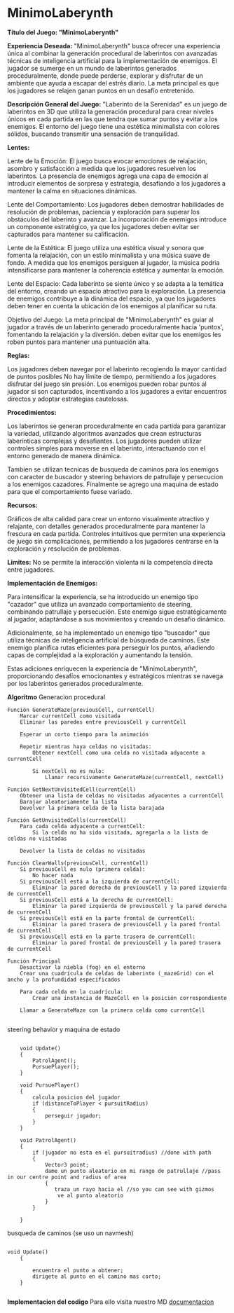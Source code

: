 # MinimoLaberynth
 **Título del Juego: "MinimoLaberynth"**

**Experiencia Deseada:**
"MinimoLaberynth" busca ofrecer una experiencia única al combinar la generación procedural de laberintos con avanzadas técnicas de inteligencia artificial para la implementación de enemigos. El jugador se sumerge en un mundo de laberintos generados proceduralmente, donde puede perderse, explorar y disfrutar de un ambiente que ayuda a escapar del estrés diario. La meta principal es que los jugadores se relajen ganan puntos en un desafío entretenido.

**Descripción General del Juego:**
"Laberinto de la Serenidad" es un juego de laberintos en 3D que utiliza la generación procedural para crear niveles únicos en cada partida en las que tendra que sumar puntos y evitar a los enemigos. El entorno del juego tiene una estética minimalista con colores sólidos, buscando transmitir una sensación de tranquilidad.

**Lentes:**

Lente de la Emoción: El juego busca evocar emociones de relajación, asombro y satisfacción a medida que los jugadores resuelven los laberintos. La presencia de enemigos agrega una capa de emoción al introducir elementos de sorpresa y estrategia, desafiando a los jugadores a mantener la calma en situaciones dinámicas.

Lente del Comportamiento: Los jugadores deben demostrar habilidades de resolución de problemas, paciencia y exploración para superar los obstáculos del laberinto y avanzar. La incorporación de enemigos introduce un componente estratégico, ya que los jugadores deben evitar ser capturados para mantener su calificación.

Lente de la Estética: El juego utiliza una estética visual y sonora que fomenta la relajación, con un estilo minimalista y una música suave de fondo. A medida que los enemigos persiguen al jugador, la música podria intensificarse para mantener la coherencia estética y aumentar la emoción.

Lente del Espacio: Cada laberinto se siente único y se adapta a la temática del entorno, creando un espacio atractivo para la exploración. La presencia de enemigos contribuye a la dinámica del espacio, ya que los jugadores deben tener en cuenta la ubicación de los enemigos al planificar su ruta.

Objetivo del Juego: La meta principal de "MinimoLaberynth" es guiar al jugador a través de un laberinto generado proceduralmente hacia 'puntos', fomentando la relajación y la diversión. deben evitar que los enemigos les roben puntos para mantener una puntuación alta.

**Reglas:**

Los jugadores deben navegar por el laberinto recogiendo la mayor cantidad de puntos posibles
No hay límite de tiempo, permitiendo a los jugadores disfrutar del juego sin presión.
Los enemigos pueden robar puntos al jugador si son capturados, incentivando a los jugadores a evitar encuentros directos y adoptar estrategias cautelosas.

**Procedimientos:**

Los laberintos se generan proceduralmente en cada partida para garantizar la variedad, utilizando algoritmos avanzados que crean estructuras laberínticas complejas y desafiantes.
Los jugadores pueden utilizar controles simples para moverse en el laberinto, interactuando con el entorno generado de manera dinámica.

Tambien se utilizan tecnicas de busqueda de caminos para los enemigos con caracter de buscador y steering behaviors de patrullaje y persecucion a los enemigos cazadores.
Finalmente se agrego una maquina de estado para que el comportamiento fuese variado.

**Recursos:**

Gráficos de alta calidad para crear un entorno visualmente atractivo y relajante, con detalles generados proceduralmente para mantener la frescura en cada partida.
Controles intuitivos que permiten una experiencia de juego sin complicaciones, permitiendo a los jugadores centrarse en la exploración y resolución de problemas.

**Límites:**
No se permite la interacción violenta ni la competencia directa entre jugadores.

**Implementación de Enemigos:**

Para intensificar la experiencia, se ha introducido un enemigo tipo "cazador" que utiliza un avanzado comportamiento de steering, combinando patrullaje y persecución. Este enemigo sigue estratégicamente al jugador, adaptándose a sus movimientos y creando un desafío dinámico.

Adicionalmente, se ha implementado un enemigo tipo "buscador" que utiliza técnicas de inteligencia artificial de búsqueda de caminos. Este enemigo planifica rutas eficientes para perseguir los puntos, añadiendo capas de complejidad a la exploración y aumentando la tensión.

Estas adiciones enriquecen la experiencia de "MinimoLaberynth", proporcionando desafíos emocionantes y estratégicos mientras se navega por los laberintos generados proceduralmente.

**Algoritmo**
Generacion procedural
```
Función GenerateMaze(previousCell, currentCell)
    Marcar currentCell como visitada
    Eliminar las paredes entre previousCell y currentCell

    Esperar un corto tiempo para la animación

    Repetir mientras haya celdas no visitadas:
        Obtener nextCell como una celda no visitada adyacente a currentCell

        Si nextCell no es nulo:
            Llamar recursivamente GenerateMaze(currentCell, nextCell)

Función GetNextUnvisitedCell(currentCell)
    Obtener una lista de celdas no visitadas adyacentes a currentCell
    Barajar aleatoriamente la lista
    Devolver la primera celda de la lista barajada

Función GetUnvisitedCells(currentCell)
    Para cada celda adyacente a currentCell:
        Si la celda no ha sido visitada, agregarla a la lista de celdas no visitadas

    Devolver la lista de celdas no visitadas

Función ClearWalls(previousCell, currentCell)
    Si previousCell es nulo (primera celda):
        No hacer nada
    Si previousCell está a la izquierda de currentCell:
        Eliminar la pared derecha de previousCell y la pared izquierda de currentCell
    Si previousCell está a la derecha de currentCell:
        Eliminar la pared izquierda de previousCell y la pared derecha de currentCell
    Si previousCell está en la parte frontal de currentCell:
        Eliminar la pared trasera de previousCell y la pared frontal de currentCell
    Si previousCell está en la parte trasera de currentCell:
        Eliminar la pared frontal de previousCell y la pared trasera de currentCell

Función Principal
    Desactivar la niebla (fog) en el entorno
    Crear una cuadrícula de celdas de laberinto (_mazeGrid) con el ancho y la profundidad especificados

    Para cada celda en la cuadrícula:
        Crear una instancia de MazeCell en la posición correspondiente

    Llamar a GenerateMaze con la primera celda como currentCell


```

steering behavior y maquina de estado

```

    void Update()
    {
        PatrolAgent();
        PursuePlayer();
    }

    void PursuePlayer()
    {
        calcula posicion del jugador
        if (distanceToPlayer < pursuitRadius)
        {
            perseguir jugador;
        }
    }

    void PatrolAgent()
    {
        if (jugador no esta en el pursuitradius) //done with path
        {
            Vector3 point;
            dame un punto aleatorio en mi rango de patrullaje //pass in our centre point and radius of area
            {
               traza un rayo hacia el //so you can see with gizmos
                ve al punto aleatorio
            }
        }

    }

```

busqueda de caminos (se uso un navmesh)
```

void Update()
    {

        encuentra el punto a obtener;
        dirigete al punto en el camino mas corto;
    }


```
**Implementacion del codigo**
Para ello visita nuestro MD [documentacion](Documentacion.md)
